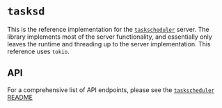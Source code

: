 # `tasksd`

This is the reference implementation for the 
[`taskscheduler`](https://git.pigroy.xyz/pigroy/taskscheduler.git) server. The 
library implements most of the server functionality, and essentially only 
leaves the runtime and threading up to the server implementation. This 
reference uses `tokio`.

## API

For a comprehensive list of API endpoints, please see the 
[`taskscheduler` README](https://git.pigroy.xyz/pigroy/taskscheduler/src/branch/master/README.md)

